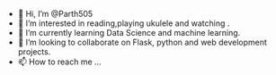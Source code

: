 - 👋 Hi, I’m @Parth505
- 👀 I’m interested in reading,playing ukulele and watching  .
- 🌱 I’m currently learning Data Science and machine learning.
- 💞️ I’m looking to collaborate on Flask, python and web development projects.
- 📫 How to reach me ...


<!---
Parth505/Parth505 is a ✨ special ✨ repository because its `README.md` (this file) appears on your GitHub profile.
You can click the Preview link to take a look at your changes.
--->
